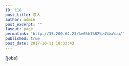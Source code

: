 ```yaml
---
ID: 118
post_title: 求人
author: admin
post_excerpt: ""
layout: page
permalink: 'http://35.200.64.23/%e6%b1%82%e4%ba%ba/'
published: true
post_date: 2017-10-11 18:32:43
---
```

[jobs]